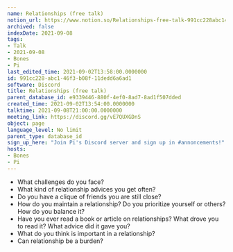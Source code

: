 ```yaml
---
name: Relationships (free talk)
notion_url: https://www.notion.so/Relationships-free-talk-991cc228abc146f3b08f11dedd6a6ad1
archived: false
indexDate: 2021-09-08
tags:
- Talk
- 2021-09-08
- Bones
- Pi
last_edited_time: 2021-09-02T13:58:00.0000000
id: 991cc228-abc1-46f3-b08f-11dedd6a6ad1
software: Discord
title: Relationships (free talk)
parent_database_id: e9339446-880f-4ef0-8ad7-8ad1f507dded
created_time: 2021-09-02T13:54:00.0000000
talktime: 2021-09-08T21:00:00.0000000
meeting_link: https://discord.gg/vE7QUXGDnS
object: page
language_level: No limit
parent_type: database_id
sign_up_here: "Join Pi's Discord server and sign up in #annoncements!"
hosts:
- Bones
- Pi
---
```



   - What challenges do you face?
   - What kind of relationship advices you get often?
   - Do you have a clique of friends you are still close?
   - How do you maintain a relationship? Do you prioritize yourself or others? How do you balance it?
   - Have you ever read a book or article on relationships? What drove you to read it? What advice did it gave you?
   - What do you think is important in a relationship?
   - Can relationship be a burden?










